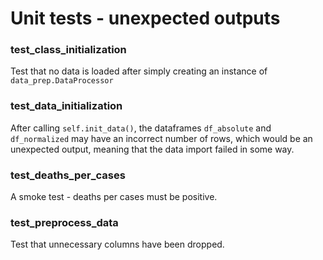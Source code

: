 # Unit tests - unexpected outputs

### test_class_initialization

Test that no data is loaded after simply creating an instance 
of `data_prep.DataProcessor`

### test_data_initialization

After calling `self.init_data()`, the dataframes `df_absolute`
and `df_normalized` may have an incorrect number of rows, which
would be an unexpected output, meaning that the data import 
failed in some way.

### test_deaths_per_cases

A smoke test - deaths per cases must be positive.

### test_preprocess_data

Test that unnecessary columns have been dropped.